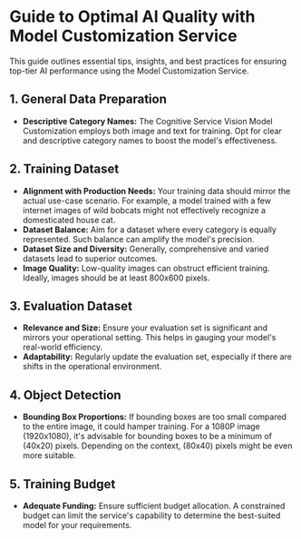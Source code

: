 # **Guide to Optimal AI Quality with Model Customization Service**

This guide outlines essential tips, insights, and best practices for ensuring top-tier AI performance using the Model Customization Service.

## **1. General Data Preparation**

- **Descriptive Category Names:** The Cognitive Service Vision Model Customization employs both image and text for training. Opt for clear and descriptive category names to boost the model's effectiveness.

## **2. Training Dataset**

- **Alignment with Production Needs:** Your training data should mirror the actual use-case scenario. For example, a model trained with a few internet images of wild bobcats might not effectively recognize a domesticated house cat.
- **Dataset Balance:** Aim for a dataset where every category is equally represented. Such balance can amplify the model's precision.
- **Dataset Size and Diversity:** Generally, comprehensive and varied datasets lead to superior outcomes.
- **Image Quality:** Low-quality images can obstruct efficient training. Ideally, images should be at least 800x600 pixels.

## **3. Evaluation Dataset**

- **Relevance and Size:** Ensure your evaluation set is significant and mirrors your operational setting. This helps in gauging your model's real-world efficiency.
- **Adaptability:** Regularly update the evaluation set, especially if there are shifts in the operational environment.

## **4. Object Detection**

- **Bounding Box Proportions:** If bounding boxes are too small compared to the entire image, it could hamper training. For a 1080P image (1920x1080), it's advisable for bounding boxes to be a minimum of (40x20) pixels. Depending on the context, (80x40) pixels might be even more suitable.

## **5. Training Budget**

- **Adequate Funding:** Ensure sufficient budget allocation. A constrained budget can limit the service's capability to determine the best-suited model for your requirements.
